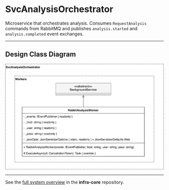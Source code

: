 # SvcAnalysisOrchestrator
Microservice that orchestrates analysis. Consumes `RequestAnalysis` commands from RabbitMQ and publishes `analysis.started` and `analysis.completed` event exchanges.

---

## Design Class Diagram

![Design Class Diagram](docs/images/svc-analysis-orchestrator-dcd.jpg)

---

See the [full system overview](https://github.com/team-2-devs/infra-core) in the **infra-core** repository.